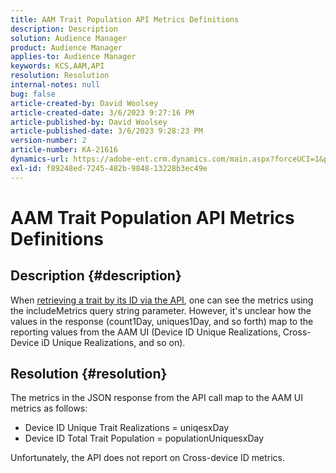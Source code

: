 ```yaml
---
title: AAM Trait Population API Metrics Definitions
description: Description
solution: Audience Manager
product: Audience Manager
applies-to: Audience Manager
keywords: KCS,AAM,API
resolution: Resolution
internal-notes: null
bug: false
article-created-by: David Woolsey
article-created-date: 3/6/2023 9:27:16 PM
article-published-by: David Woolsey
article-published-date: 3/6/2023 9:28:23 PM
version-number: 2
article-number: KA-21616
dynamics-url: https://adobe-ent.crm.dynamics.com/main.aspx?forceUCI=1&pagetype=entityrecord&etn=knowledgearticle&id=d55e91a9-65bc-ed11-83fe-6045bd006e5a
exl-id: f89248ed-7245-482b-9848-13228b3ec49e
---
```

# AAM Trait Population API Metrics Definitions

## Description {#description}

When [retrieving a trait by its ID via the API](https://bank.demdex.com/portal/swagger/index.html#/Traits%20API/get_traits__sid_), one can see the metrics using the includeMetrics query string parameter. However, it's unclear how the values in the response (count1Day, uniques1Day, and so forth) map to the reporting values from the AAM UI (Device ID Unique Realizations, Cross-Device iD Unique Realizations, and so on). 

## Resolution {#resolution}


The metrics in the JSON response from the API call map to the AAM UI metrics as follows:

- Device ID Unique Trait Realizations = uniqesxDay
- Device ID Total Trait Population = populationUniquesxDay


Unfortunately, the API does not report on Cross-device ID metrics.
